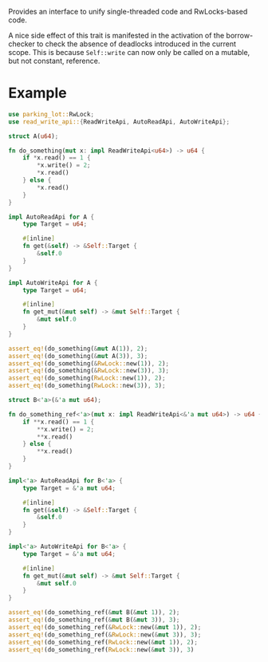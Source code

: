Provides an interface to unify single-threaded code and RwLocks-based code.

A nice side effect of this trait is manifested in the activation
of the borrow-checker to check the absence of deadlocks introduced in the current scope.
This is because `Self::write` can now only be called on a mutable,
but not constant, reference.

# Example

```rust
use parking_lot::RwLock;
use read_write_api::{ReadWriteApi, AutoReadApi, AutoWriteApi};

struct A(u64);

fn do_something(mut x: impl ReadWriteApi<u64>) -> u64 {
    if *x.read() == 1 {
        *x.write() = 2;
        *x.read()
    } else {
        *x.read()
    }
}

impl AutoReadApi for A {
    type Target = u64;

    #[inline]
    fn get(&self) -> &Self::Target {
        &self.0
    }
}

impl AutoWriteApi for A {
    type Target = u64;

    #[inline]
    fn get_mut(&mut self) -> &mut Self::Target {
        &mut self.0
    }
}

assert_eq!(do_something(&mut A(1)), 2);
assert_eq!(do_something(&mut A(3)), 3);
assert_eq!(do_something(&RwLock::new(1)), 2);
assert_eq!(do_something(&RwLock::new(3)), 3);
assert_eq!(do_something(RwLock::new(1)), 2);
assert_eq!(do_something(RwLock::new(3)), 3);

struct B<'a>(&'a mut u64);

fn do_something_ref<'a>(mut x: impl ReadWriteApi<&'a mut u64>) -> u64 {
    if **x.read() == 1 {
        **x.write() = 2;
        **x.read()
    } else {
        **x.read()
    }
}

impl<'a> AutoReadApi for B<'a> {
    type Target = &'a mut u64;

    #[inline]
    fn get(&self) -> &Self::Target {
        &self.0
    }
}

impl<'a> AutoWriteApi for B<'a> {
    type Target = &'a mut u64;

    #[inline]
    fn get_mut(&mut self) -> &mut Self::Target {
        &mut self.0
    }
}

assert_eq!(do_something_ref(&mut B(&mut 1)), 2);
assert_eq!(do_something_ref(&mut B(&mut 3)), 3);
assert_eq!(do_something_ref(&RwLock::new(&mut 1)), 2);
assert_eq!(do_something_ref(&RwLock::new(&mut 3)), 3);
assert_eq!(do_something_ref(RwLock::new(&mut 1)), 2);
assert_eq!(do_something_ref(RwLock::new(&mut 3)), 3)
```